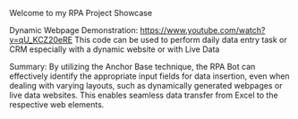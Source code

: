 Welcome to my RPA Project Showcase

Dynamic Webpage Demonstration: https://www.youtube.com/watch?v=qU_KCZ20eRE
This code can be used to perform daily data entry task or CRM especially with a dynamic website or with Live Data

Summary: 
By utilizing the Anchor Base technique, the RPA Bot can effectively identify the appropriate input fields for data insertion, even when dealing with varying layouts, such as dynamically generated webpages or live data websites. This enables seamless data transfer from Excel to the respective web elements.
